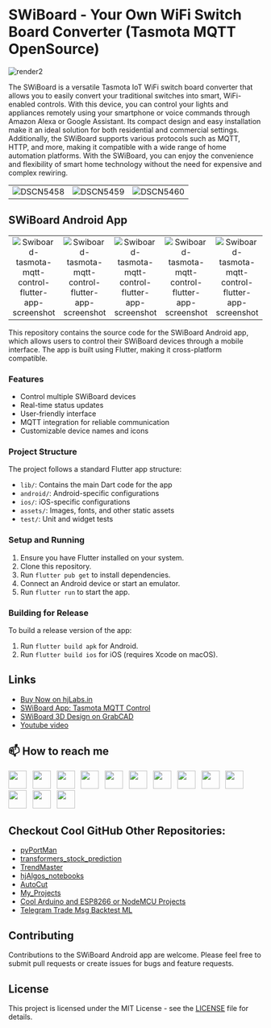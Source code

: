 # SWiBoard - Your Own WiFi Switch Board Converter (Tasmota MQTT OpenSource)

![render2](https://user-images.githubusercontent.com/12392345/212084006-58e4749c-b8f1-4e92-85c4-db35b7635f14.png)

The SWiBoard is a versatile Tasmota IoT WiFi switch board converter that allows you to easily convert your traditional switches into smart, WiFi-enabled controls. With this device, you can control your lights and appliances remotely using your smartphone or voice commands through Amazon Alexa or Google Assistant. Its compact design and easy installation make it an ideal solution for both residential and commercial settings. Additionally, the SWiBoard supports various protocols such as MQTT, HTTP, and more, making it compatible with a wide range of home automation platforms. With the SWiBoard, you can enjoy the convenience and flexibility of smart home technology without the need for expensive and complex rewiring.

|   |   |   |
|:-:|:-:|:-:|
| ![DSCN5458](https://user-images.githubusercontent.com/12392345/212082238-80708b31-6ea2-439a-a900-25f019afe34f.JPG) | ![DSCN5459](https://user-images.githubusercontent.com/12392345/212082254-61e86de6-58cc-4b9e-8ee2-f838745da9bf.JPG) | ![DSCN5460](https://user-images.githubusercontent.com/12392345/212082170-23f85676-a1e3-42bf-aff4-f577c86aee0e.JPG) |

## SWiBoard Android App

|   |   |   |   |   |
|:-:|:-:|:-:|:-:|:-:|
| ![Swiboard-tasmota-mqtt-control-flutter-app-screenshot](https://github.com/user-attachments/assets/36126d5d-fa1d-401c-be72-3f37e03c67cd) | ![Swiboard-tasmota-mqtt-control-flutter-app-screenshot](https://github.com/user-attachments/assets/a638438e-6b1e-4a71-b047-c0864e127754) | ![Swiboard-tasmota-mqtt-control-flutter-app-screenshot](https://github.com/user-attachments/assets/75392fd5-66a3-4b84-a7c5-2478ff331e7a) | ![Swiboard-tasmota-mqtt-control-flutter-app-screenshot](https://github.com/user-attachments/assets/0464ea36-a3f0-4d54-b6b7-0523345c4b4b) | ![Swiboard-tasmota-mqtt-control-flutter-app-screenshot](https://github.com/user-attachments/assets/85052072-bd04-479c-95f4-5c4ade404956) |


This repository contains the source code for the SWiBoard Android app, which allows users to control their SWiBoard devices through a mobile interface. The app is built using Flutter, making it cross-platform compatible.

### Features

- Control multiple SWiBoard devices
- Real-time status updates
- User-friendly interface
- MQTT integration for reliable communication
- Customizable device names and icons

### Project Structure

The project follows a standard Flutter app structure:

- `lib/`: Contains the main Dart code for the app
- `android/`: Android-specific configurations
- `ios/`: iOS-specific configurations
- `assets/`: Images, fonts, and other static assets
- `test/`: Unit and widget tests

### Setup and Running

1. Ensure you have Flutter installed on your system.
2. Clone this repository.
3. Run `flutter pub get` to install dependencies.
4. Connect an Android device or start an emulator.
5. Run `flutter run` to start the app.

### Building for Release

To build a release version of the app:

1. Run `flutter build apk` for Android.
2. Run `flutter build ios` for iOS (requires Xcode on macOS).

## Links

- [Buy Now on hjLabs.in](https://hjlabs.in/product/swiboard-wifi-switch-board-iot-device/)
- [SWiBoard App: Tasmota MQTT Control](https://play.google.com/store/apps/details?id=in.hjlabs.swiboard)
- [SWiBoard 3D Design on GrabCAD](https://grabcad.com/library/swiboard-tasmota-iot-wifi-switch-board-converter-1)
- [Youtube video](https://youtu.be/BrakSGmQZB8)

## 📫 How to reach me
[<img height="36" src="https://cdn.simpleicons.org/WhatsApp"/>](https://wa.me/917016525813) &nbsp;
[<img height="36" src="https://cdn.simpleicons.org/telegram"/>](https://t.me/hjlabs) &nbsp;
[<img height="36" src="https://cdn.simpleicons.org/Gmail"/>](mailto:hemangjoshi37a@gmail.com) &nbsp;
[<img height="36" src="https://cdn.simpleicons.org/LinkedIn"/>](https://www.linkedin.com/in/hemang-joshi-046746aa) &nbsp;
[<img height="36" src="https://cdn.simpleicons.org/facebook"/>](https://www.facebook.com/hemangjoshi37) &nbsp;
[<img height="36" src="https://cdn.simpleicons.org/Twitter"/>](https://twitter.com/HemangJ81509525) &nbsp;
[<img height="36" src="https://cdn.simpleicons.org/tumblr"/>](https://www.tumblr.com/blog/hemangjoshi37a-blog) &nbsp;
[<img height="36" src="https://cdn.simpleicons.org/StackOverflow"/>](https://stackoverflow.com/users/8090050/hemang-joshi) &nbsp;
[<img height="36" src="https://cdn.simpleicons.org/Instagram"/>](https://www.instagram.com/hemangjoshi37) &nbsp;
[<img height="36" src="https://cdn.simpleicons.org/Pinterest"/>](https://in.pinterest.com/hemangjoshi37a) &nbsp;
[<img height="36" src="https://cdn.simpleicons.org/Blogger"/>](http://hemangjoshi.blogspot.com) &nbsp;
[<img height="36" src="https://cdn.simpleicons.org/similarweb"/>](https://hjlabs.in/) &nbsp;
[<img height="36" src="https://cdn.simpleicons.org/gitlab"/>](https://gitlab.com/hemangjoshi37a) &nbsp;
 
## Checkout Cool GitHub Other Repositories:
- [pyPortMan](https://github.com/hemangjoshi37a/pyPortMan)
- [transformers_stock_prediction](https://github.com/hemangjoshi37a/transformers_stock_prediction)
- [TrendMaster](https://github.com/hemangjoshi37a/TrendMaster)
- [hjAlgos_notebooks](https://github.com/hemangjoshi37a/hjAlgos_notebooks)
- [AutoCut](https://github.com/hemangjoshi37a/AutoCut)
- [My_Projects](https://github.com/hemangjoshi37a/My_Projects)
- [Cool Arduino and ESP8266 or NodeMCU Projects](https://github.com/hemangjoshi37a/my_Arduino)
- [Telegram Trade Msg Backtest ML](https://github.com/hemangjoshi37a/TelegramTradeMsgBacktestML)

## Contributing

Contributions to the SWiBoard Android app are welcome. Please feel free to submit pull requests or create issues for bugs and feature requests.

## License

This project is licensed under the MIT License - see the [LICENSE](LICENSE) file for details.
